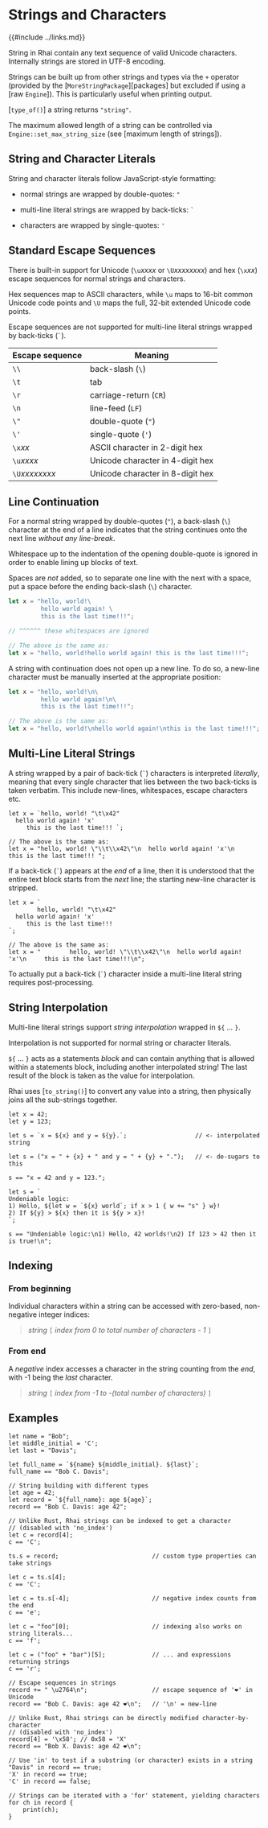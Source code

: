 Strings and Characters
=====================

{{#include ../links.md}}

String in Rhai contain any text sequence of valid Unicode characters.
Internally strings are stored in UTF-8 encoding.

Strings can be built up from other strings and types via the `+` operator
(provided by the [`MoreStringPackage`][packages] but excluded if using a [raw `Engine`]).
This is particularly useful when printing output.

[`type_of()`] a string returns `"string"`.

The maximum allowed length of a string can be controlled via `Engine::set_max_string_size`
(see [maximum length of strings]).


String and Character Literals
----------------------------

String and character literals follow JavaScript-style formatting:

* normal strings are wrapped by double-quotes: `"`

* multi-line literal strings are wrapped by back-ticks: `` ` ``

* characters are wrapped by single-quotes: `'`


Standard Escape Sequences
-------------------------

There is built-in support for Unicode (`\u`_xxxx_ or `\U`_xxxxxxxx_) and hex (`\x`_xx_) escape
sequences for normal strings and characters.

Hex sequences map to ASCII characters, while `\u` maps to 16-bit common Unicode code points and `\U`
maps the full, 32-bit extended Unicode code points.

Escape sequences are not supported for multi-line literal strings wrapped by back-ticks (`` ` ``).

| Escape sequence | Meaning                          |
| --------------- | -------------------------------- |
| `\\`            | back-slash (`\`)                 |
| `\t`            | tab                              |
| `\r`            | carriage-return (`CR`)           |
| `\n`            | line-feed (`LF`)                 |
| `\"`            | double-quote (`"`)               |
| `\'`            | single-quote (`'`)               |
| `\x`_xx_        | ASCII character in 2-digit hex   |
| `\u`_xxxx_      | Unicode character in 4-digit hex |
| `\U`_xxxxxxxx_  | Unicode character in 8-digit hex |


Line Continuation
-----------------

For a normal string wrapped by double-quotes (`"`), a back-slash (`\`) character at the end of a
line indicates that the string continues onto the next line _without any line-break_.

Whitespace up to the indentation of the opening double-quote is ignored in order to enable lining up
blocks of text.

Spaces are _not_ added, so to separate one line with the next with a space, put a space before the
ending back-slash (`\`) character.

```rust , no_run
let x = "hello, world!\
         hello world again! \
         this is the last time!!!";

// ^^^^^^ these whitespaces are ignored

// The above is the same as:
let x = "hello, world!hello world again! this is the last time!!!";
```

A string with continuation does not open up a new line.  To do so, a new-line character must be
manually inserted at the appropriate position:

```rust , no_run
let x = "hello, world!\n\
         hello world again!\n\
         this is the last time!!!";

// The above is the same as:
let x = "hello, world!\nhello world again!\nthis is the last time!!!";
```


Multi-Line Literal Strings
--------------------------

A string wrapped by a pair of back-tick (`` ` ``) characters is interpreted _literally_,
meaning that every single character that lies between the two back-ticks is taken verbatim.
This include new-lines, whitespaces, escape characters etc.

```js,no_run
let x = `hello, world! "\t\x42"
  hello world again! 'x'
     this is the last time!!! `;

// The above is the same as:
let x = "hello, world! \"\\t\\x42\"\n  hello world again! 'x'\n     this is the last time!!! ";
```

If a back-tick (`` ` ``) appears at the _end_ of a line, then it is understood that the entire text
block starts from the _next_ line; the starting new-line character is stripped.

```js,no_run
let x = `
        hello, world! "\t\x42"
  hello world again! 'x'
     this is the last time!!!
`;

// The above is the same as:
let x = "        hello, world! \"\\t\\x42\"\n  hello world again! 'x'\n     this is the last time!!!\n";
```

To actually put a back-tick (`` ` ``) character inside a multi-line literal string requires post-processing.


String Interpolation
--------------------

Multi-line literal strings support _string interpolation_ wrapped in `${` ... `}`.

Interpolation is not supported for normal string or character literals.

`${` ... `}` acts as a statements _block_ and can contain anything that is allowed within a
statements block, including another interpolated string!
The last result of the block is taken as the value for interpolation.

Rhai uses [`to_string()`] to convert any value into a string, then physically joins all the
sub-strings together.

```js,no_run
let x = 42;
let y = 123;

let s = `x = ${x} and y = ${y}.`;                   // <- interpolated string

let s = ("x = " + {x} + " and y = " + {y} + ".");   // <- de-sugars to this

s == "x = 42 and y = 123.";

let s = `
Undeniable logic:
1) Hello, ${let w = `${x} world`; if x > 1 { w += "s" } w}!
2) If ${y} > ${x} then it is ${y > x}!
`;

s == "Undeniable logic:\n1) Hello, 42 worlds!\n2) If 123 > 42 then it is true!\n";
```


Indexing
--------

### From beginning

Individual characters within a string can be accessed with zero-based, non-negative integer indices:

> _string_ `[` _index from 0 to total number of characters - 1_ `]`

### From end

A _negative_ index accesses a character in the string counting from the _end_, with -1 being the
_last_ character.

> _string_ `[` _index from -1 to -(total number of characters)_ `]`


Examples
--------

```js,no_run
let name = "Bob";
let middle_initial = 'C';
let last = "Davis";

let full_name = `${name} ${middle_initial}. ${last}`;
full_name == "Bob C. Davis";

// String building with different types
let age = 42;
let record = `${full_name}: age ${age}`;
record == "Bob C. Davis: age 42";

// Unlike Rust, Rhai strings can be indexed to get a character
// (disabled with 'no_index')
let c = record[4];
c == 'C';

ts.s = record;                          // custom type properties can take strings

let c = ts.s[4];
c == 'C';

let c = ts.s[-4];                       // negative index counts from the end
c == 'e';

let c = "foo"[0];                       // indexing also works on string literals...
c == 'f';

let c = ("foo" + "bar")[5];             // ... and expressions returning strings
c == 'r';

// Escape sequences in strings
record += " \u2764\n";                  // escape sequence of '❤' in Unicode
record == "Bob C. Davis: age 42 ❤\n";   // '\n' = new-line

// Unlike Rust, Rhai strings can be directly modified character-by-character
// (disabled with 'no_index')
record[4] = '\x58'; // 0x58 = 'X'
record == "Bob X. Davis: age 42 ❤\n";

// Use 'in' to test if a substring (or character) exists in a string
"Davis" in record == true;
'X' in record == true;
'C' in record == false;

// Strings can be iterated with a 'for' statement, yielding characters
for ch in record {
    print(ch);
}
```
